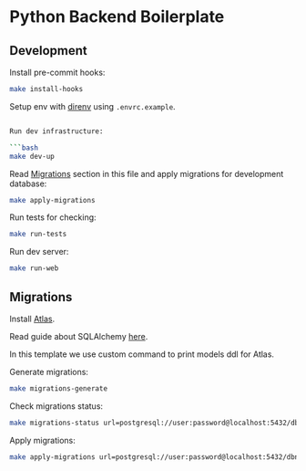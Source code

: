 # Python Backend Boilerplate

## Development

Install pre-commit hooks:

```bash
make install-hooks
```

Setup env with [direnv](https://direnv.net/) using `.envrc.example`.

```bash

Run dev infrastructure:

```bash
make dev-up
```

Read [Migrations](#migrations) section in this file and apply migrations for development database:

```bash
make apply-migrations
```

Run tests for checking:

```bash
make run-tests
```

Run dev server:

```bash
make run-web
```

## Migrations

Install [Atlas](https://atlasgo.io/community-edition).

Read guide about SQLAlchemy [here](https://atlasgo.io/guides/orms/sqlalchemy).

In this template we use custom command to print models ddl for Atlas.

Generate migrations:

```bash
make migrations-generate
```

Check migrations status:

```bash
make migrations-status url=postgresql://user:password@localhost:5432/dbname
```

Apply migrations:

```bash
make apply-migrations url=postgresql://user:password@localhost:5432/dbname
```
